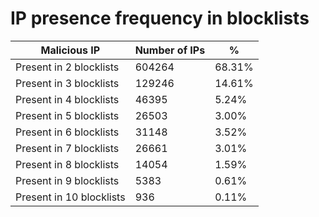 # IP presence frequency in blocklists
| Malicious IP | Number of IPs | % |
|----|----|----|
| Present in 2 blocklists | 604264 | 68.31% |
| Present in 3 blocklists | 129246 | 14.61% |
| Present in 4 blocklists | 46395 | 5.24% |
| Present in 5 blocklists | 26503 | 3.00% |
| Present in 6 blocklists | 31148 | 3.52% |
| Present in 7 blocklists | 26661 | 3.01% |
| Present in 8 blocklists | 14054 | 1.59% |
| Present in 9 blocklists | 5383 | 0.61% |
| Present in 10 blocklists | 936 | 0.11% |
